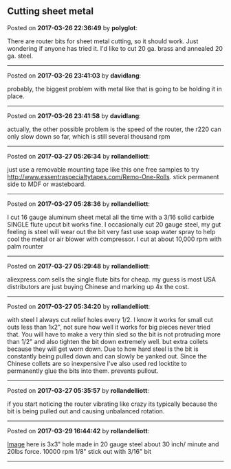 ## Cutting sheet metal
Posted on **2017-03-26 22:36:49** by **polyglot**:

There are router bits for sheet metal cutting, so it should work. Just wondering if anyone has tried it. I'd like to cut 20 ga. brass and annealed 20 ga. steel.

---

Posted on **2017-03-26 23:41:03** by **davidlang**:

probably, the biggest problem with metal like that is going to be holding it in place.

---

Posted on **2017-03-26 23:41:58** by **davidlang**:

actually, the other possible problem is the speed of the router, the r220 can only slow down so far, which is still several thousand rpm

---

Posted on **2017-03-27 05:26:34** by **rollandelliott**:

just use a removable mounting tape like this one free samples to try
http://www.essentraspecialtytapes.com/Remo-One-Rolls. stick permanent side to MDF or wasteboard.

---

Posted on **2017-03-27 05:28:36** by **rollandelliott**:

I cut 16 gauge aluminum sheet metal all the time with a 3/16 solid carbide SINGLE flute upcut bit works fine. 
I occasionally cut 20 gauge steel, my gut feeling is steel will wear out the bit very fast use soap water spray to help cool the metal or air blower with compressor.  I cut at about 10,000 rpm with palm rounter

---

Posted on **2017-03-27 05:29:48** by **rollandelliott**:

aliexpress.com sells the single flute bits for cheap. my guess is most USA distributors are just buying Chinese and marking up 4x the cost.

---

Posted on **2017-03-27 05:34:20** by **rollandelliott**:

with steel I always cut relief holes every 1/2. I know it works for small cut outs less than 1x2", not sure how well it works for big pieces never tried that.  You will have to make a very thin sled so the bit is not protruding more than 1/2" and also tighten the bit down extremely well. but extra collets because they will get worn down. Due to how hard steel is the bit is constantly being pulled down and can slowly be yanked out. Since the Chinese collets are so inexpensive I've also used red locktite to permanently glue the bits into them. prevents pullout.

---

Posted on **2017-03-27 05:35:57** by **rollandelliott**:

if you start noticing the router vibrating like crazy its typically because the bit is being pulled out and causing unbalanced rotation.

---

Posted on **2017-03-29 16:44:42** by **rollandelliott**:

[Image](//muut.com/u/maslowcnc/s3/:maslowcnc:lIS5:image.jpeg.jpg) here is 3x3" hole made in 20 gauge steel about 30 inch/ minute and 20lbs force.  10000 rpm 1/8" stick out with 3/16" bit

---

